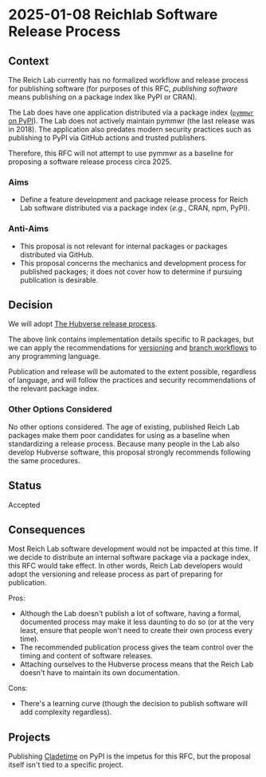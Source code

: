 # 2025-01-08 Reichlab Software Release Process

## Context

The Reich Lab currently has no formalized workflow and release process for
publishing software (for purposes of this RFC, _publishing software_ means
publishing on a package index like PyPI or CRAN).

The Lab does have one application distributed via a package index
([`pymmwr` on PyPI](https://pypi.org/project/pymmwr/)). The Lab does not
actively maintain pymmwr (the last release was in 2018). The application also
predates modern security practices such as publishing to PyPI via GitHub actions
and trusted publishers.

Therefore, this RFC will not attempt to use pymmwr as a
baseline for proposing a software release process circa 2025.

### Aims

- Define a feature development and package release process for Reich Lab
software distributed via a package index (_e.g._, CRAN, npm, PyPI).

### Anti-Aims

- This proposal is not relevant for internal packages or packages distributed
 via GitHub.
- This proposal concerns the mechanics and development process for published
packages; it does not cover how to determine if pursuing publication is
desirable.

## Decision

We will adopt [The Hubverse release process](https://hubverse-org.github.io/hubDevs/articles/release-process.html).

The above link contains implementation details specific to R packages, but
we can apply the recommendations for
[versioning](https://hubverse-org.github.io/hubDevs/articles/release-process.html#versioning)
and
[branch workflows](https://hubverse-org.github.io/hubDevs/articles/release-process.html#after)
to any programming language.

Publication and release will be automated to the extent possible, regardless of
language, and will follow the practices and security recommendations of the
relevant package index.

### Other Options Considered

No other options considered. The age of existing, published Reich Lab packages
make them poor candidates for using as a baseline when standardizing a release
process. Because many people in the Lab also develop Hubverse software, this
proposal strongly recommends following the same procedures.

## Status

Accepted

## Consequences

Most Reich Lab software development would not be impacted at this time. If we
decide to distribute an internal software package via a package index, this RFC
would take effect. In other words, Reich Lab developers would adopt the
versioning and release process as part of preparing for publication.

Pros:

- Although the Lab doesn't publish a lot of software, having a formal,
documented process may make it less daunting to do so (or at the very least,
ensure that people won't need to create their own process every time).
- The recommended publication process gives the team control over the timing
and content of software releases.
- Attaching ourselves to the Hubverse process means that the Reich Lab doesn't
have to maintain its own documentation.

Cons:

- There's a learning curve (though the decision to publish software will add
complexity regardless).

## Projects

Publishing [Cladetime](../project-posters/cladetime.md) on PyPI is the impetus
for this RFC, but the proposal itself isn't tied to a specific project.
